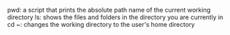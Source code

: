 pwd: a script that prints the absolute path name of the current working directory
ls: shows the files and folders in the directory you are currently in
cd ~: changes the working directory to the user's home directory
